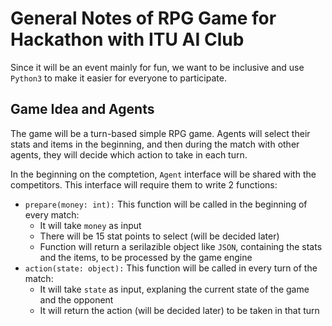 # General Notes of RPG Game for Hackathon with ITU AI Club

Since it will be an event mainly for fun, we want to be inclusive and use `Python3` to make it easier for everyone to participate.

## Game Idea and Agents

The game will be a turn-based simple RPG game. Agents will select their stats and items in the beginning, and then during the match with other agents, they will decide which action to take in each turn.

In the beginning on the comptetion, `Agent` interface will be shared with the competitors. This interface will require them to write 2 functions:
- `prepare(money: int):` This function will be called in the beginning of every match:
  - It will take `money` as input
  - There will be 15 stat points to select (will be decided later)
  - Function will return a serilazible object like `JSON`, containing the stats and the items, to be processed by the game engine
- `action(state: object):` This function will be called in every turn of the match:
  - It will take `state` as input, explaning the current state of the game and the opponent
  - It will return the action (will be decided later) to be taken in that turn
